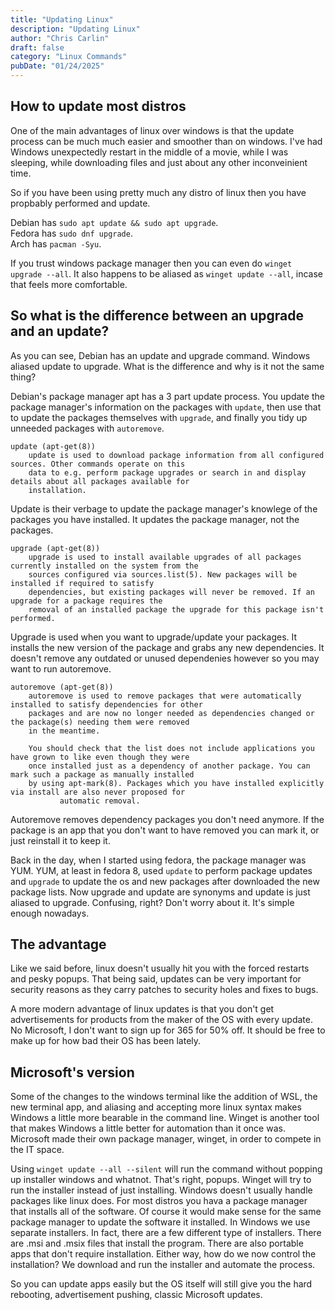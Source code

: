 ```yaml
---
title: "Updating Linux"
description: "Updating Linux"
author: "Chris Carlin"
draft: false
category: "Linux Commands"
pubDate: "01/24/2025"
---
```


## How to update most distros

One of the main advantages of linux over windows is that the update process can be much much easier and smoother than on windows.
I've had Windows unexpectedly restart in the middle of a movie, while I was sleeping, while downloading files and just about any other inconveinient time. 

So if you have been using pretty much any distro of linux then you have propbably performed and update. 

Debian has `sudo apt update && sudo apt upgrade`. <br>
Fedora has `sudo dnf upgrade`. <br>
Arch has `pacman -Syu`. <br>

If you trust windows package manager then you can even do `winget upgrade --all`.
It also happens to be aliased as `winget update --all`, incase that feels more comfortable.

## So what is the difference between an upgrade and an update?

As you can see, Debian has an update and upgrade command. Windows aliased update to upgrade. What is the difference and why is it not the same thing?

Debian's package manager apt has a 3 part update process. You update the package manager's information on the packages with `update`, then use that to update the packages themselves with `upgrade`, and finally you tidy up unneeded packages with `autoremove`.


``` 
update (apt-get(8))
    update is used to download package information from all configured sources. Other commands operate on this
    data to e.g. perform package upgrades or search in and display details about all packages available for
    installation.
```
Update is their verbage to update the package manager's knowlege of the packages you have installed. It updates the package manager, not the packages.

```
upgrade (apt-get(8))
    upgrade is used to install available upgrades of all packages currently installed on the system from the
    sources configured via sources.list(5). New packages will be installed if required to satisfy
    dependencies, but existing packages will never be removed. If an upgrade for a package requires the
    removal of an installed package the upgrade for this package isn't performed.
```
Upgrade is used when you want to upgrade/update your packages. It installs the new version of the package and grabs any new dependencies. It doesn't remove any outdated or unused dependenies however so you may want to run autoremove.

```
autoremove (apt-get(8))
    autoremove is used to remove packages that were automatically installed to satisfy dependencies for other
    packages and are now no longer needed as dependencies changed or the package(s) needing them were removed
    in the meantime.

    You should check that the list does not include applications you have grown to like even though they were
    once installed just as a dependency of another package. You can mark such a package as manually installed
    by using apt-mark(8). Packages which you have installed explicitly via install are also never proposed for
           automatic removal.
```
Autoremove removes dependency packages you don't need anymore. If the package is an app that you don't want to have removed you can mark it, or just reinstall it to keep it. 

Back in the day, when I started using fedora, the package manager was YUM. YUM, at least in fedora 8, used `update` to perform package updates and `upgrade` to update the os and new packages after downloaded the new package lists. 
Now upgrade and update are synonyms and update is just aliased to upgrade. Confusing, right? Don't worry about it. It's simple enough nowadays.

## The advantage

Like we said before, linux doesn't usually hit you with the forced restarts and pesky popups. That being said, updates can be very important for security reasons as they carry patches to security holes and fixes to bugs.

A more modern advantage of linux updates is that you don't get advertisements for products from the maker of the OS with every update. No Microsoft, I don't want to sign up for 365 for 50% off. It should be free to make up for how bad their OS has been lately.


## Microsoft's version

Some of the changes to the windows terminal like the addition of WSL, the new terminal app, and aliasing and accepting more linux syntax makes Windows a little more bearable in the command line. 
Winget is another tool that makes Windows a little better for automation than it once was.
Microsoft made their own package manager, winget, in order to compete in the IT space.

Using `winget update --all --silent` will run the command without popping up installer windows and whatnot.
That's right, popups. Winget will try to run the installer instead of just installing. Windows doesn't usually handle packages like linux does. For most distros you hava a package manager that installs all of the software.
Of course it would make sense for the same package manager to update the software it installed. 
In Windows we use separate installers. In fact, there are a few different type of installers. There are .msi and .msix files that install the program.
There are also portable apps that don't require installation. Either way, how do we now control the installation?
We download and run the installer and automate the process.

So you can update apps easily but the OS itself will still give you the hard rebooting, advertisement pushing, classic Microsoft updates.